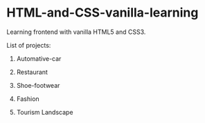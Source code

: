 # HTML-and-CSS-vanilla-learning
Learning frontend with vanilla HTML5 and CSS3.

List of projects:

1. Automative-car

2. Restaurant

3. Shoe-footwear

4. Fashion

5. Tourism Landscape
